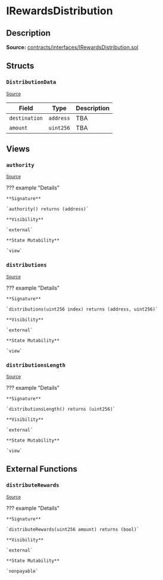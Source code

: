 # IRewardsDistribution

## Description

**Source:** [contracts/interfaces/IRewardsDistribution.sol](https://github.com/Synthetixio/synthetix/tree/v2.36.0-alpha/contracts/interfaces/IRewardsDistribution.sol)

## Structs

### `DistributionData`

<sub>[Source](https://github.com/Synthetixio/synthetix/tree/v2.36.0-alpha/contracts/interfaces/IRewardsDistribution.sol#L7)</sub>

| Field         | Type      | Description |
| ------------- | --------- | ----------- |
| `destination` | `address` | TBA         |
| `amount`      | `uint256` | TBA         |

## Views

### `authority`

<sub>[Source](https://github.com/Synthetixio/synthetix/tree/v2.36.0-alpha/contracts/interfaces/IRewardsDistribution.sol#L13)</sub>

??? example "Details"

    **Signature**

    `authority() returns (address)`

    **Visibility**

    `external`

    **State Mutability**

    `view`

### `distributions`

<sub>[Source](https://github.com/Synthetixio/synthetix/tree/v2.36.0-alpha/contracts/interfaces/IRewardsDistribution.sol#L15)</sub>

??? example "Details"

    **Signature**

    `distributions(uint256 index) returns (address, uint256)`

    **Visibility**

    `external`

    **State Mutability**

    `view`

### `distributionsLength`

<sub>[Source](https://github.com/Synthetixio/synthetix/tree/v2.36.0-alpha/contracts/interfaces/IRewardsDistribution.sol#L17)</sub>

??? example "Details"

    **Signature**

    `distributionsLength() returns (uint256)`

    **Visibility**

    `external`

    **State Mutability**

    `view`

## External Functions

### `distributeRewards`

<sub>[Source](https://github.com/Synthetixio/synthetix/tree/v2.36.0-alpha/contracts/interfaces/IRewardsDistribution.sol#L20)</sub>

??? example "Details"

    **Signature**

    `distributeRewards(uint256 amount) returns (bool)`

    **Visibility**

    `external`

    **State Mutability**

    `nonpayable`
